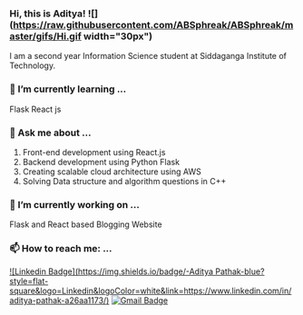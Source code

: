 ### Hi, this is Aditya! ![](https://raw.githubusercontent.com/ABSphreak/ABSphreak/master/gifs/Hi.gif width="30px")


I am a second year Information Science student at Siddaganga Institute of Technology. 

### 🌱 I’m currently learning ...
  Flask
  React js

### 💬 Ask me about ...
1. Front-end development using React.js
2. Backend development using Python Flask
3. Creating scalable cloud architecture using AWS
4. Solving Data structure and algorithm questions in C++
  
### 🔭 I’m currently working on ...
Flask and React based Blogging Website

### 📫 How to reach me: ...
[![Linkedin Badge](https://img.shields.io/badge/-Aditya Pathak-blue?style=flat-square&logo=Linkedin&logoColor=white&link=https://www.linkedin.com/in/aditya-pathak-a26aa1173/)](https://www.linkedin.com/in/aditya-pathak-a26aa1173/)
[![Gmail Badge](https://img.shields.io/badge/-adityapathak1189@gmail.com-c14438?style=flat-square&logo=Gmail&logoColor=white&link=mailto:adityapathak1189@gmail.com)](mailto:adityapathak1189@gmail.com)

<!--
**adityasunny1189/adityasunny1189** is a ✨ _special_ ✨ repository because its `README.md` (this file) appears on your GitHub profile.

Here are some ideas to get you started:

- 🔭 I’m currently working on ...
- 🌱 I’m currently learning ...
- 👯 I’m looking to collaborate on ...
- 🤔 I’m looking for help with ...
- 💬 Ask me about ...
- 📫 How to reach me: ...
- 😄 Pronouns: ...
- ⚡ Fun fact: ...
-->

